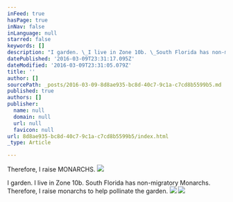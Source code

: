 ```yaml
---
inFeed: true
hasPage: true
inNav: false
inLanguage: null
starred: false
keywords: []
description: "I garden. \_I live in Zone 10b. \_South Florida has non-migratory Monarchs. \_Therefore, I raise monarchs to help pollinate the garden."
datePublished: '2016-03-09T23:31:17.095Z'
dateModified: '2016-03-09T23:31:05.079Z'
title: ''
author: []
sourcePath: _posts/2016-03-09-8d8ae935-bc8d-40c7-9c1a-c7cd8b5599b5.md
published: true
authors: []
publisher:
  name: null
  domain: null
  url: null
  favicon: null
url: 8d8ae935-bc8d-40c7-9c1a-c7cd8b5599b5/index.html
_type: Article

---
```

Therefore, I raise MONARCHS.
![](https://the-grid-user-content.s3-us-west-2.amazonaws.com/3c7aa6b8-82d1-4a9c-865b-f9228741aa11.jpg)

I garden.  I live in Zone 10b.  South Florida has non-migratory Monarchs.  Therefore, I raise monarchs to help pollinate the garden.
![](https://the-grid-user-content.s3-us-west-2.amazonaws.com/13851b01-c73a-47e7-9ab9-170aa287e606.jpg)
![](https://the-grid-user-content.s3-us-west-2.amazonaws.com/25b44980-ed6b-4193-9baf-dc4c2c1432d3.jpg)